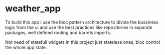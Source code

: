 # weather_app

To build this app i use the bloc pattern architecture to divide the bussiness logic from the ui and use the best practices like repositories in separate packages, well defined routing and barrels imports.

Not need of statefull widgets in this project just stateless ones, bloc control the whole app state.

